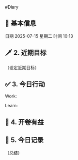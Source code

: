 #Diary 
## 🔞 基本信息
日期 2025-07-15 星期二
时间 10:13

## 🗡 2. 近期目标
（设定近期目标）

## ✅ 3. 今日行动
Work:


Learn:

## 📘 4. 开卷有益

## 📝 5. 今日记录
（总结）
